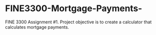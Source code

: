 # FINE3300-Mortgage-Payments-
FINE 3300 Assignment #1. Project objective is to create a calculator that calculates mortgage payments.
